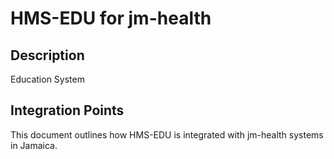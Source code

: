 # HMS-EDU for jm-health

## Description

Education System

## Integration Points

This document outlines how HMS-EDU is integrated with jm-health systems in Jamaica.
